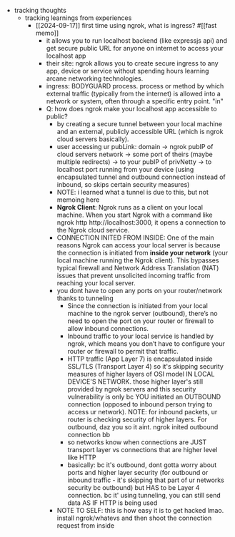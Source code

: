   * tracking thoughts
    * tracking learnings from experiences
      * [[2024-09-17]] first time using ngrok, what is ingress? #[[fast memo]]
        * it allows you to run localhost backend (like expressjs api) and get secure public URL for anyone on internet to access your localhost app
        * their site: ngrok allows you to create secure ingress to any app, device or service without spending hours learning arcane networking technologies.
        * ingress: BODYGUARD process. process or method by which external traffic (typically from the internet) is allowed into a network or system, often through a specific entry point. "in"
        * Q: how does ngrok make your localhost app accessible to public?
          * by creating a secure tunnel between your local machine and an external, publicly accessible URL (which is ngrok cloud servers basically).
          * user accessing ur pubLink: domain -> ngrok pubIP of cloud servers network -> some port of theirs (maybe multiple redirects) -> to your pubIP of privNetty -> to localhost port running from your device (using encapsulated tunnel and outbound connection instead of inbound, so skips certain security measures)
          * NOTE: i learned what a tunnel is due to this, but not memoing here
          * **Ngrok Client**: Ngrok runs as a client on your local machine. When you start Ngrok with a command like ngrok http http://localhost:3000, it opens a connection to the Ngrok cloud service.
          * CONNECTION INITED FROM INSIDE: One of the main reasons Ngrok can access your local server is because the connection is initiated from **inside your network** (your local machine running the Ngrok client). This bypasses typical firewall and Network Address Translation (NAT) issues that prevent unsolicited incoming traffic from reaching your local server.
          * you dont have to open any ports on your router/network thanks to tunneling
            * Since the connection is initiated from your local machine to the ngrok server (outbound), there’s no need to open the port on your router or firewall to allow inbound connections.
            * Inbound traffic to your local service is handled by ngrok, which means you don’t have to configure your router or firewall to permit that traffic.
            * HTTP traffic (App Layer 7) is encapsulated inside SSL/TLS (Transport Layer 4) so it's skipping security measures of higher layers of OSI model IN LOCAL DEVICE'S NETWORK. those higher layer's still provided by ngrok servers and this security vulnerability is only bc YOU initiated an OUTBOUND connection (opposed to inbound person trying to access ur network). NOTE: for inbound packets, ur router is checking security of higher layers. For outbound, daz you so it aint. ngrok inited outbound connection bb
            * so networks know when connections are JUST transport layer vs connections that are higher level like HTTP
            * basically: bc it's outbound, dont gotta worry about ports and higher layer security (for outbound or inbound traffic - it's skipping that part of ur networks security bc outbound) but HAS to be Layer 4 connection. bc it' using tunneling, you can still send data AS IF HTTP is being used
          * NOTE TO SELF: this is how easy it is to get hacked lmao. install ngrok/whatevs and then shoot the connection request from inside